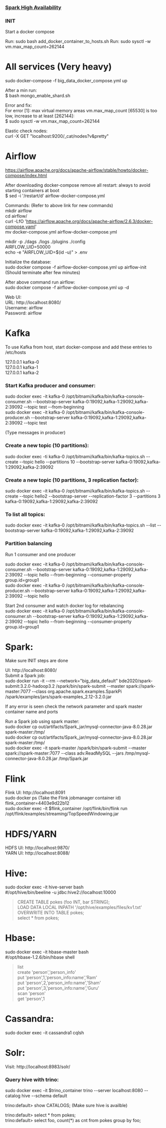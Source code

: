 ### [Spark High Availability](spark_high_availability.md)  <br />

### INIT

Start a docker compose

Run: sudo bash add_docker_container_to_hosts.sh
Run: sudo sysctl -w vm.max_map_count=262144 

# All services (Very heavy)

sudo docker-compose -f big_data_docker_compose.yml up  <br />

After a min run:  <br />
$ bash mongo_enable_shard.sh  <br />


Error and fix:  <br />
  For error [1]: max virtual memory areas vm.max_map_count [65530] is too low, increase to at least [262144]:  <br />
    $ sudo sysctl -w vm.max_map_count=262144  <br />


Elastic check nodes:  <br />
curl -X GET "localhost:9200/_cat/nodes?v&pretty"  <br />


# Airflow

https://airflow.apache.org/docs/apache-airflow/stable/howto/docker-compose/index.html  <br />

After downloading docker-compose remove all restart: always to avoid starting containers at boot  <br />
	$ sed -i '/restart/d' airflow-docker-compose.yml   <br />


Commands:	(Refer to above link for new commands)  <br />
mkdir airflow  <br />
cd airflow/  <br />
curl -LfO 'https://airflow.apache.org/docs/apache-airflow/2.6.3/docker-compose.yaml'  <br />
mv docker-compose.yml airflow-docker-compose.yml  <br />

mkdir -p ./dags ./logs ./plugins ./config  <br />
AIRFLOW_UID=50000  <br />
echo -e "AIRFLOW_UID=$(id -u)" > .env  <br />

Initialize the database:  <br />
sudo docker compose -f airflow-docker-compose.yml up airflow-init		(Should terminate after few minutes)  <br />

After above command run airflow:  <br />
sudo docker compose -f airflow-docker-compose.yml up -d  <br />

Web UI: <br />
URL: http://localhost:8080/ <br />
Username: airflow  <br />
Password: airflow  <br />


# Kafka  <br />

To use Kafka from host, start docker-compose and add these entries to /etc/hosts  <br />

127.0.0.1 kafka-0  <br />
127.0.0.1 kafka-1  <br />
127.0.0.1 kafka-2  <br />


### Start Kafka producer and consumer:  <br />
sudo docker exec -it kafka-0 /opt/bitnami/kafka/bin/kafka-console-consumer.sh --bootstrap-server kafka-0:19092,kafka-1:29092,kafka-2:39092 --topic test --from-beginning  <br />
sudo docker exec -it kafka-0 /opt/bitnami/kafka/bin/kafka-console-producer.sh --bootstrap-server kafka-0:19092,kafka-1:29092,kafka-2:39092 --topic test  <br />

(Type messages in producer)  <br />

### Create a new topic (10 partitions):  <br />
sudo docker exec -ti kafka-0 /opt/bitnami/kafka/bin/kafka-topics.sh --create --topic hello --partitions 10 --bootstrap-server kafka-0:19092,kafka-1:29092,kafka-2:39092

### Create a new topic (10 partitions, 3 replication factor):  <br />
sudo docker exec -it kafka-0 /opt/bitnami/kafka/bin/kafka-topics.sh --create --topic hello2 --bootstrap-server --replication-factor 3 --partitions 3 kafka-0:19092,kafka-1:29092,kafka-2:39092  <br />

### To list all topics:  <br />
sudo docker exec -it kafka-0 /opt/bitnami/kafka/bin/kafka-topics.sh --list --bootstrap-server kafka-0:19092,kafka-1:29092,kafka-2:39092  <br />

### Partition balancing <br />
Run 1 consumer and one producer <br />

sudo docker exec -it kafka-0 /opt/bitnami/kafka/bin/kafka-console-consumer.sh --bootstrap-server kafka-0:19092,kafka-1:29092,kafka-2:39092 --topic hello --from-beginning --consumer-property group.id=group1  <br />
sudo docker exec -it kafka-0 /opt/bitnami/kafka/bin/kafka-console-producer.sh --bootstrap-server kafka-0:19092,kafka-1:29092,kafka-2:39092 --topic hello  <br />

Start 2nd consumer and watch docker log for rebalancing <br>
sudo docker exec -it kafka-0 /opt/bitnami/kafka/bin/kafka-console-consumer.sh --bootstrap-server kafka-0:19092,kafka-1:29092,kafka-2:39092 --topic hello --from-beginning --consumer-property group.id=group1  <br />

# Spark:  <br />

Make sure INIT steps are done

UI: http://localhost:8080/  <br />
Submit a Spark job:  <br />
sudo docker run -it --rm --network="big_data_default" bde2020/spark-submit:3.2.0-hadoop3.2 /spark/bin/spark-submit --master spark://spark-master:7077 --class org.apache.spark.examples.SparkPi /spark/examples/jars/spark-examples_2.12-3.2.0.jar

If any error is seen check the network parameter and spark master container name and ports

Run a Spark job using spark master:  <br />
sudo docker cp out/artifacts/Spark_jar/mysql-connector-java-8.0.28.jar spark-master:/tmp/  <br />
sudo docker cp out/artifacts/Spark_jar/mysql-connector-java-8.0.28.jar spark-master:/tmp/  <br />
sudo docker exec -it spark-master /spark/bin/spark-submit --master spark://spark-master:7077 --class adv.ReadMySQL --jars /tmp/mysql-connector-java-8.0.28.jar /tmp/Spark.jar  <br />


# Flink <br />

Flink UI: http://localhost:8091  <br />
sudo docker ps (Take the Flink jobmanager container id)  <br />
flink_container=4403e9d22b12  <br />
sudo docker exec -it $flink_container /opt/flink/bin/flink run /opt/flink/examples/streaming/TopSpeedWindowing.jar  <br />


# HDFS/YARN <br />

HDFS UI: http://localhost:9870/  <br />
YARN UI: http://localhost:8088/  <br />


# Hive:  <br />

sudo docker exec -it hive-server bash  <br />
#/opt/hive/bin/beeline -u jdbc:hive2://localhost:10000  <br />
> CREATE TABLE pokes (foo INT, bar STRING);  <br />
> LOAD DATA LOCAL INPATH '/opt/hive/examples/files/kv1.txt' OVERWRITE INTO TABLE pokes;  <br />
> select * from pokes;  <br />


# Hbase:  <br />

sudo docker exec -it hbase-master bash  <br />
#/opt/hbase-1.2.6/bin/hbase shell  <br />
> list  <br />
> create 'person','person_info'  <br />
> put 'person',1,'person_info:name','Ram'  <br />
> put 'person',2,'person_info:name','Sham'  <br />
> put 'person',3,'person_info:name','Guru'  <br />
> scan 'person'  <br />
> get 'person',1  <br />



# Cassandra:  <br />

sudo docker exec -it cassandra1 cqlsh  <br />


# Solr:  <br />

Visit: http://localhost:8983/solr/  <br />



### Query hive with trino:  <br />

sudo docker exec -it $trino_container trino --server localhost:8080 --catalog hive --schema default  <br />

trino:default> show CATALOGS;		(Make sure hive is availble)  <br />

trino:default> select * from pokes;  <br />
trino:default> select foo, count(*) as cnt from pokes group by foo;  <br />

